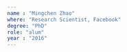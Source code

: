 ```yaml
---
name : "Mingchen Zhao"
where: "Research Scientist, Facebook"
degree: "PhD"
role: "alum"
year : "2016"
---
```

